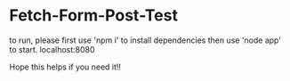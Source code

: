 # Fetch-Form-Post-Test
to run, please first use 'npm i' to install dependencies then use 'node app' to start.
localhost:8080

Hope this helps if you need it!!
